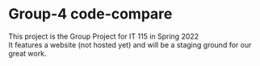 # Group-4 code-compare
This project is the Group Project for IT 115 in Spring 2022  
It features a website (not hosted yet) and will be a staging ground for our great work.


